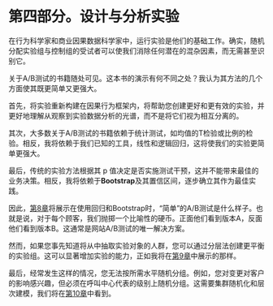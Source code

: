 # 第四部分。设计与分析实验

在行为科学家和商业因果数据科学家中，运行实验是他们的基础工作。确实，随机分配实验组与控制组的受试者可以使我们消除任何潜在的混杂因素，而无需甚至识别它。

关于A/B测试的书籍随处可见。这本书的演示有何不同之处？我认为其方法的几个方面使其既更简单又更强大。

首先，将实验重新构建在因果行为框架内，将帮助您创建更好和更有效的实验，并更好地理解从观察到实验数据分析的光谱，而不是将它们视为相互分离的。

其次，大多数关于A/B测试的书籍依赖于统计测试，如均值的T检验或比例的检验。相反，我将依赖于我们已知的工具，线性和逻辑回归，这将使我们的实验更简单更强大。

最后，传统的实验方法根据其 p 值决定是否实施测试干预，这并不能带来最佳的业务决策。相反，我将依赖于**Bootstrap**及其置信区间，逐步确立其作为最佳实践。

因此，[第8章](ch08.xhtml#experimental_design_the_basics)将展示在使用回归和Bootstrap时，“简单”的A/B测试是什么样子。也就是说，对于每个顾客，我们抛掷一个比喻性的硬币。正面他们看到版本A，反面他们看到版本B。这通常是网站A/B测试的唯一解决方案。

然而，如果您事先知道将从中抽取实验对象的人群，您可以通过分层法创建更平衡的实验组。这可以显著增加实验的能力，正如我将在[第9章](ch09.xhtml#stratified_randomizatio)中展示的那样。

最后，经常发生这样的情况，您无法按所需水平随机分组。例如，您对变更对客户的影响感兴趣，但必须在呼叫中心代表的级别上随机分组。这需要集群随机化和层次建模，我们将在[第10章](ch10.xhtml#cluster_randomization_and_hierarchical)中看到。
